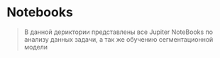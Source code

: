 # Notebooks

> В данной дериктории представлены все Jupiter NoteBooks по анализу данных задачи, а так же обучению сегментационной модели
